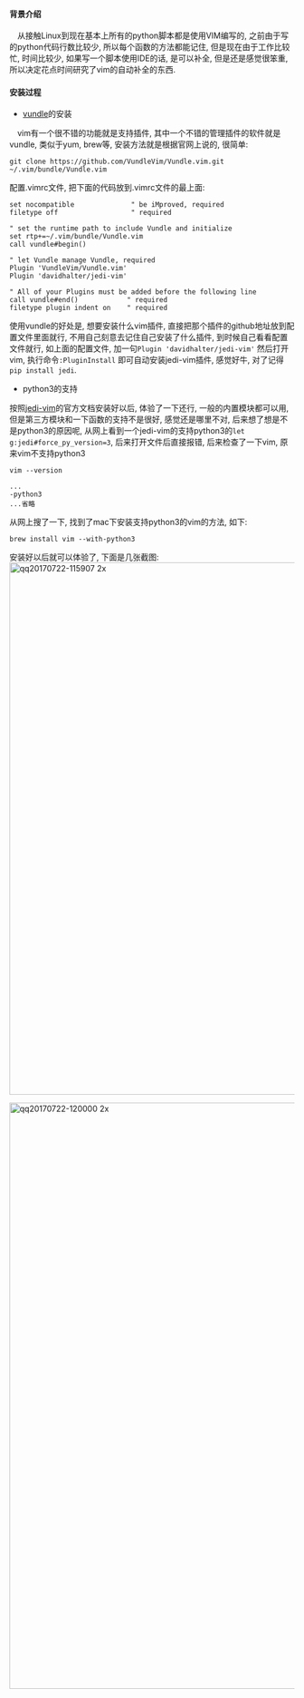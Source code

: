 #### 背景介绍

&emsp;从接触Linux到现在基本上所有的python脚本都是使用VIM编写的, 之前由于写的python代码行数比较少, 所以每个函数的方法都能记住, 但是现在由于工作比较忙, 时间比较少, 如果写一个脚本使用IDE的话, 是可以补全, 但是还是感觉很笨重, 所以决定花点时间研究了vim的自动补全的东西.

#### 安装过程

* [vundle](https://github.com/VundleVim/Vundle.vim)的安装

&emsp;vim有一个很不错的功能就是支持插件, 其中一个不错的管理插件的软件就是vundle, 类似于yum, brew等, 安装方法就是根据官网上说的, 很简单:

```
git clone https://github.com/VundleVim/Vundle.vim.git ~/.vim/bundle/Vundle.vim
```

配置.vimrc文件, 把下面的代码放到.vimrc文件的最上面:

```vim
set nocompatible              " be iMproved, required
filetype off                  " required

" set the runtime path to include Vundle and initialize
set rtp+=~/.vim/bundle/Vundle.vim
call vundle#begin()

" let Vundle manage Vundle, required
Plugin 'VundleVim/Vundle.vim'
Plugin 'davidhalter/jedi-vim'

" All of your Plugins must be added before the following line
call vundle#end()            " required
filetype plugin indent on    " required
```

使用vundle的好处是, 想要安装什么vim插件, 直接把那个插件的github地址放到配置文件里面就行, 不用自己刻意去记住自己安装了什么插件, 到时候自己看看配置文件就行, 如上面的配置文件, 加一句`Plugin 'davidhalter/jedi-vim'` 然后打开vim, 执行命令`:PluginInstall` 即可自动安装jedi-vim插件, 感觉好牛, 对了记得`pip install jedi`.

* python3的支持

按照[jedi-vim](https://github.com/davidhalter/jedi-vim)的官方文档安装好以后, 体验了一下还行, 一般的内置模块都可以用, 但是第三方模块和一下函数的支持不是很好, 感觉还是哪里不对, 后来想了想是不是python3的原因呢, 从网上看到一个jedi-vim的支持python3的`let g:jedi#force_py_version=3`, 后来打开文件后直接报错, 后来检查了一下vim, 原来vim不支持python3

```
vim --version

...
-python3
...省略
```

从网上搜了一下, 找到了mac下安装支持python3的vim的方法, 如下:

```
brew install vim --with-python3
```

安装好以后就可以体验了, 下面是几张截图:
<img width="939" alt="qq20170722-115907 2x" src="https://user-images.githubusercontent.com/7486508/28488127-ef7acab6-6ed5-11e7-96b9-9f99b90d0e13.png" style="max-width:100%;">

<img width="1034" alt="qq20170722-120000 2x" src="https://user-images.githubusercontent.com/7486508/28488130-fae62a08-6ed5-11e7-8573-69245b87c3f0.png" style="max-width:100%;">

